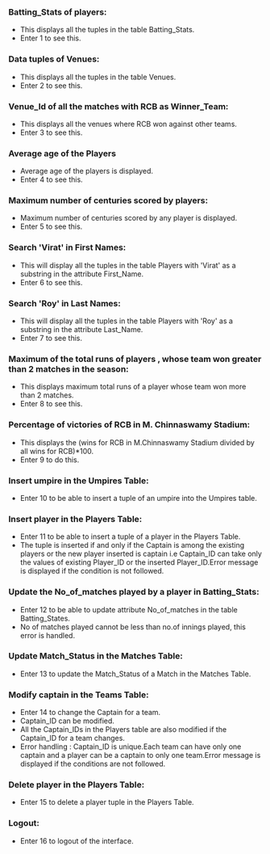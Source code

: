 ### Batting_Stats of players:
- This displays all the tuples in the table Batting_Stats.
- Enter 1 to see this.

### Data tuples of Venues:
- This displays all the tuples in the table Venues.
- Enter 2 to see this.

### Venue_Id of all the matches with RCB as Winner_Team:
- This displays all the venues where RCB won against other teams.
- Enter 3 to see this.


### Average age of the Players
- Average age of the players is displayed.
- Enter 4 to see this.


### Maximum number of centuries scored by players:
- Maximum number of centuries scored by any player is displayed.
- Enter 5 to see this.


### Search 'Virat' in First Names:
- This will display all the tuples in the table Players with 'Virat' as a substring in the attribute First_Name.
- Enter 6 to see this.

### Search 'Roy' in Last Names:
- This will display all the tuples in the table Players with 'Roy' as a substring in the attribute Last_Name.
- Enter 7 to see this. 


### Maximum of the total runs of players , whose team won greater than 2 matches in the season:
- This displays maximum total runs of a player whose team won more than 2 matches.
- Enter 8 to see this.



### Percentage of victories of RCB in M. Chinnaswamy Stadium:
- This displays the (wins for RCB in M.Chinnaswamy Stadium divided by all wins for RCB)*100.
- Enter 9 to do this.

### Insert umpire in the Umpires Table:
- Enter 10 to be able to insert a tuple of an umpire into the Umpires table.

### Insert player in the Players Table:
- Enter 11 to be able to insert a tuple of a player in the Players Table.
- The tuple is inserted if and only if the Captain is among the existing players or the new player inserted is captain i.e Captain_ID can take only the values of existing Player_ID or the inserted Player_ID.Error message is displayed if the condition is not followed.

### Update the No_of_matches played by a player in Batting_Stats:
- Enter 12 to be able to update attribute No_of_matches in the table Batting_States.
- No of matches played cannot be less than no.of innings played, this error is handled.

### Update Match_Status in the Matches Table:
- Enter 13 to update the Match_Status of a Match in the Matches Table.

### Modify captain in the Teams Table:
- Enter 14 to change the Captain for a team.
- Captain_ID can be modified.
- All the Captain_IDs in the Players table are also modified if the Captain_ID for a team changes.
- Error handling : Captain_ID is unique.Each team can have only one captain and a player can be a captain to only one team.Error message is displayed if the conditions are not followed.

### Delete player in the Players Table:
- Enter 15 to delete a player tuple in the Players Table.

### Logout:
- Enter 16 to logout of the interface.
